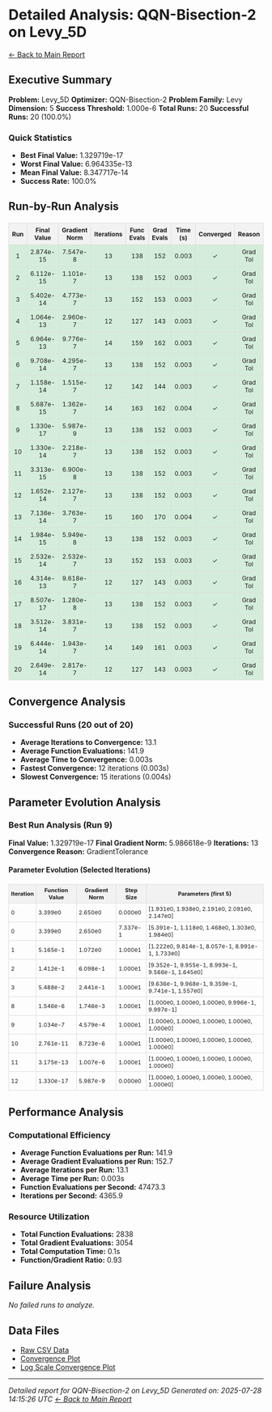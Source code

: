 # Detailed Analysis: QQN-Bisection-2 on Levy_5D
[← Back to Main Report](benchmark_report.md)
## Executive Summary
**Problem:** Levy_5D
**Optimizer:** QQN-Bisection-2
**Problem Family:** Levy
**Dimension:** 5
**Success Threshold:** 1.000e-6
**Total Runs:** 20
**Successful Runs:** 20 (100.0%)

### Quick Statistics
* **Best Final Value:** 1.329719e-17
* **Worst Final Value:** 6.964335e-13
* **Mean Final Value:** 8.347717e-14
* **Success Rate:** 100.0%


## Run-by-Run Analysis
<table style="border-collapse: collapse; width: 100%; margin: 20px 0; font-size: 12px;">
<tr style="background-color: #f2f2f2;">
<th style="border: 1px solid #ddd; padding: 6px; text-align: center;">Run</th>
<th style="border: 1px solid #ddd; padding: 6px; text-align: center;">Final Value</th>
<th style="border: 1px solid #ddd; padding: 6px; text-align: center;">Gradient Norm</th>
<th style="border: 1px solid #ddd; padding: 6px; text-align: center;">Iterations</th>
<th style="border: 1px solid #ddd; padding: 6px; text-align: center;">Func Evals</th>
<th style="border: 1px solid #ddd; padding: 6px; text-align: center;">Grad Evals</th>
<th style="border: 1px solid #ddd; padding: 6px; text-align: center;">Time (s)</th>
<th style="border: 1px solid #ddd; padding: 6px; text-align: center;">Converged</th>
<th style="border: 1px solid #ddd; padding: 6px; text-align: center;">Reason</th>
</tr>
<tr style="background-color: #d4edda;">
<td style="border: 1px solid #ddd; padding: 6px; text-align: center;">1</td>
<td style="border: 1px solid #ddd; padding: 6px; text-align: center;">2.874e-15</td>
<td style="border: 1px solid #ddd; padding: 6px; text-align: center;">7.547e-8</td>
<td style="border: 1px solid #ddd; padding: 6px; text-align: center;">13</td>
<td style="border: 1px solid #ddd; padding: 6px; text-align: center;">138</td>
<td style="border: 1px solid #ddd; padding: 6px; text-align: center;">152</td>
<td style="border: 1px solid #ddd; padding: 6px; text-align: center;">0.003</td>
<td style="border: 1px solid #ddd; padding: 6px; text-align: center;">✓</td>
<td style="border: 1px solid #ddd; padding: 6px; text-align: center;">Grad Tol</td>
</tr>
<tr style="background-color: #d4edda;">
<td style="border: 1px solid #ddd; padding: 6px; text-align: center;">2</td>
<td style="border: 1px solid #ddd; padding: 6px; text-align: center;">6.112e-15</td>
<td style="border: 1px solid #ddd; padding: 6px; text-align: center;">1.101e-7</td>
<td style="border: 1px solid #ddd; padding: 6px; text-align: center;">13</td>
<td style="border: 1px solid #ddd; padding: 6px; text-align: center;">138</td>
<td style="border: 1px solid #ddd; padding: 6px; text-align: center;">152</td>
<td style="border: 1px solid #ddd; padding: 6px; text-align: center;">0.003</td>
<td style="border: 1px solid #ddd; padding: 6px; text-align: center;">✓</td>
<td style="border: 1px solid #ddd; padding: 6px; text-align: center;">Grad Tol</td>
</tr>
<tr style="background-color: #d4edda;">
<td style="border: 1px solid #ddd; padding: 6px; text-align: center;">3</td>
<td style="border: 1px solid #ddd; padding: 6px; text-align: center;">5.402e-14</td>
<td style="border: 1px solid #ddd; padding: 6px; text-align: center;">4.773e-7</td>
<td style="border: 1px solid #ddd; padding: 6px; text-align: center;">13</td>
<td style="border: 1px solid #ddd; padding: 6px; text-align: center;">152</td>
<td style="border: 1px solid #ddd; padding: 6px; text-align: center;">153</td>
<td style="border: 1px solid #ddd; padding: 6px; text-align: center;">0.003</td>
<td style="border: 1px solid #ddd; padding: 6px; text-align: center;">✓</td>
<td style="border: 1px solid #ddd; padding: 6px; text-align: center;">Grad Tol</td>
</tr>
<tr style="background-color: #d4edda;">
<td style="border: 1px solid #ddd; padding: 6px; text-align: center;">4</td>
<td style="border: 1px solid #ddd; padding: 6px; text-align: center;">1.064e-13</td>
<td style="border: 1px solid #ddd; padding: 6px; text-align: center;">2.960e-7</td>
<td style="border: 1px solid #ddd; padding: 6px; text-align: center;">12</td>
<td style="border: 1px solid #ddd; padding: 6px; text-align: center;">127</td>
<td style="border: 1px solid #ddd; padding: 6px; text-align: center;">143</td>
<td style="border: 1px solid #ddd; padding: 6px; text-align: center;">0.003</td>
<td style="border: 1px solid #ddd; padding: 6px; text-align: center;">✓</td>
<td style="border: 1px solid #ddd; padding: 6px; text-align: center;">Grad Tol</td>
</tr>
<tr style="background-color: #d4edda;">
<td style="border: 1px solid #ddd; padding: 6px; text-align: center;">5</td>
<td style="border: 1px solid #ddd; padding: 6px; text-align: center;">6.964e-13</td>
<td style="border: 1px solid #ddd; padding: 6px; text-align: center;">9.776e-7</td>
<td style="border: 1px solid #ddd; padding: 6px; text-align: center;">14</td>
<td style="border: 1px solid #ddd; padding: 6px; text-align: center;">159</td>
<td style="border: 1px solid #ddd; padding: 6px; text-align: center;">162</td>
<td style="border: 1px solid #ddd; padding: 6px; text-align: center;">0.003</td>
<td style="border: 1px solid #ddd; padding: 6px; text-align: center;">✓</td>
<td style="border: 1px solid #ddd; padding: 6px; text-align: center;">Grad Tol</td>
</tr>
<tr style="background-color: #d4edda;">
<td style="border: 1px solid #ddd; padding: 6px; text-align: center;">6</td>
<td style="border: 1px solid #ddd; padding: 6px; text-align: center;">9.708e-14</td>
<td style="border: 1px solid #ddd; padding: 6px; text-align: center;">4.295e-7</td>
<td style="border: 1px solid #ddd; padding: 6px; text-align: center;">13</td>
<td style="border: 1px solid #ddd; padding: 6px; text-align: center;">138</td>
<td style="border: 1px solid #ddd; padding: 6px; text-align: center;">152</td>
<td style="border: 1px solid #ddd; padding: 6px; text-align: center;">0.003</td>
<td style="border: 1px solid #ddd; padding: 6px; text-align: center;">✓</td>
<td style="border: 1px solid #ddd; padding: 6px; text-align: center;">Grad Tol</td>
</tr>
<tr style="background-color: #d4edda;">
<td style="border: 1px solid #ddd; padding: 6px; text-align: center;">7</td>
<td style="border: 1px solid #ddd; padding: 6px; text-align: center;">1.158e-14</td>
<td style="border: 1px solid #ddd; padding: 6px; text-align: center;">1.515e-7</td>
<td style="border: 1px solid #ddd; padding: 6px; text-align: center;">12</td>
<td style="border: 1px solid #ddd; padding: 6px; text-align: center;">142</td>
<td style="border: 1px solid #ddd; padding: 6px; text-align: center;">144</td>
<td style="border: 1px solid #ddd; padding: 6px; text-align: center;">0.003</td>
<td style="border: 1px solid #ddd; padding: 6px; text-align: center;">✓</td>
<td style="border: 1px solid #ddd; padding: 6px; text-align: center;">Grad Tol</td>
</tr>
<tr style="background-color: #d4edda;">
<td style="border: 1px solid #ddd; padding: 6px; text-align: center;">8</td>
<td style="border: 1px solid #ddd; padding: 6px; text-align: center;">5.687e-15</td>
<td style="border: 1px solid #ddd; padding: 6px; text-align: center;">1.362e-7</td>
<td style="border: 1px solid #ddd; padding: 6px; text-align: center;">14</td>
<td style="border: 1px solid #ddd; padding: 6px; text-align: center;">163</td>
<td style="border: 1px solid #ddd; padding: 6px; text-align: center;">162</td>
<td style="border: 1px solid #ddd; padding: 6px; text-align: center;">0.004</td>
<td style="border: 1px solid #ddd; padding: 6px; text-align: center;">✓</td>
<td style="border: 1px solid #ddd; padding: 6px; text-align: center;">Grad Tol</td>
</tr>
<tr style="background-color: #d4edda;">
<td style="border: 1px solid #ddd; padding: 6px; text-align: center;">9</td>
<td style="border: 1px solid #ddd; padding: 6px; text-align: center;">1.330e-17</td>
<td style="border: 1px solid #ddd; padding: 6px; text-align: center;">5.987e-9</td>
<td style="border: 1px solid #ddd; padding: 6px; text-align: center;">13</td>
<td style="border: 1px solid #ddd; padding: 6px; text-align: center;">138</td>
<td style="border: 1px solid #ddd; padding: 6px; text-align: center;">152</td>
<td style="border: 1px solid #ddd; padding: 6px; text-align: center;">0.003</td>
<td style="border: 1px solid #ddd; padding: 6px; text-align: center;">✓</td>
<td style="border: 1px solid #ddd; padding: 6px; text-align: center;">Grad Tol</td>
</tr>
<tr style="background-color: #d4edda;">
<td style="border: 1px solid #ddd; padding: 6px; text-align: center;">10</td>
<td style="border: 1px solid #ddd; padding: 6px; text-align: center;">1.330e-14</td>
<td style="border: 1px solid #ddd; padding: 6px; text-align: center;">2.218e-7</td>
<td style="border: 1px solid #ddd; padding: 6px; text-align: center;">13</td>
<td style="border: 1px solid #ddd; padding: 6px; text-align: center;">138</td>
<td style="border: 1px solid #ddd; padding: 6px; text-align: center;">152</td>
<td style="border: 1px solid #ddd; padding: 6px; text-align: center;">0.003</td>
<td style="border: 1px solid #ddd; padding: 6px; text-align: center;">✓</td>
<td style="border: 1px solid #ddd; padding: 6px; text-align: center;">Grad Tol</td>
</tr>
<tr style="background-color: #d4edda;">
<td style="border: 1px solid #ddd; padding: 6px; text-align: center;">11</td>
<td style="border: 1px solid #ddd; padding: 6px; text-align: center;">3.313e-15</td>
<td style="border: 1px solid #ddd; padding: 6px; text-align: center;">6.900e-8</td>
<td style="border: 1px solid #ddd; padding: 6px; text-align: center;">13</td>
<td style="border: 1px solid #ddd; padding: 6px; text-align: center;">138</td>
<td style="border: 1px solid #ddd; padding: 6px; text-align: center;">152</td>
<td style="border: 1px solid #ddd; padding: 6px; text-align: center;">0.003</td>
<td style="border: 1px solid #ddd; padding: 6px; text-align: center;">✓</td>
<td style="border: 1px solid #ddd; padding: 6px; text-align: center;">Grad Tol</td>
</tr>
<tr style="background-color: #d4edda;">
<td style="border: 1px solid #ddd; padding: 6px; text-align: center;">12</td>
<td style="border: 1px solid #ddd; padding: 6px; text-align: center;">1.652e-14</td>
<td style="border: 1px solid #ddd; padding: 6px; text-align: center;">2.127e-7</td>
<td style="border: 1px solid #ddd; padding: 6px; text-align: center;">13</td>
<td style="border: 1px solid #ddd; padding: 6px; text-align: center;">138</td>
<td style="border: 1px solid #ddd; padding: 6px; text-align: center;">152</td>
<td style="border: 1px solid #ddd; padding: 6px; text-align: center;">0.003</td>
<td style="border: 1px solid #ddd; padding: 6px; text-align: center;">✓</td>
<td style="border: 1px solid #ddd; padding: 6px; text-align: center;">Grad Tol</td>
</tr>
<tr style="background-color: #d4edda;">
<td style="border: 1px solid #ddd; padding: 6px; text-align: center;">13</td>
<td style="border: 1px solid #ddd; padding: 6px; text-align: center;">7.136e-14</td>
<td style="border: 1px solid #ddd; padding: 6px; text-align: center;">3.763e-7</td>
<td style="border: 1px solid #ddd; padding: 6px; text-align: center;">15</td>
<td style="border: 1px solid #ddd; padding: 6px; text-align: center;">160</td>
<td style="border: 1px solid #ddd; padding: 6px; text-align: center;">170</td>
<td style="border: 1px solid #ddd; padding: 6px; text-align: center;">0.004</td>
<td style="border: 1px solid #ddd; padding: 6px; text-align: center;">✓</td>
<td style="border: 1px solid #ddd; padding: 6px; text-align: center;">Grad Tol</td>
</tr>
<tr style="background-color: #d4edda;">
<td style="border: 1px solid #ddd; padding: 6px; text-align: center;">14</td>
<td style="border: 1px solid #ddd; padding: 6px; text-align: center;">1.984e-15</td>
<td style="border: 1px solid #ddd; padding: 6px; text-align: center;">5.949e-8</td>
<td style="border: 1px solid #ddd; padding: 6px; text-align: center;">13</td>
<td style="border: 1px solid #ddd; padding: 6px; text-align: center;">138</td>
<td style="border: 1px solid #ddd; padding: 6px; text-align: center;">152</td>
<td style="border: 1px solid #ddd; padding: 6px; text-align: center;">0.003</td>
<td style="border: 1px solid #ddd; padding: 6px; text-align: center;">✓</td>
<td style="border: 1px solid #ddd; padding: 6px; text-align: center;">Grad Tol</td>
</tr>
<tr style="background-color: #d4edda;">
<td style="border: 1px solid #ddd; padding: 6px; text-align: center;">15</td>
<td style="border: 1px solid #ddd; padding: 6px; text-align: center;">2.532e-14</td>
<td style="border: 1px solid #ddd; padding: 6px; text-align: center;">2.532e-7</td>
<td style="border: 1px solid #ddd; padding: 6px; text-align: center;">13</td>
<td style="border: 1px solid #ddd; padding: 6px; text-align: center;">152</td>
<td style="border: 1px solid #ddd; padding: 6px; text-align: center;">153</td>
<td style="border: 1px solid #ddd; padding: 6px; text-align: center;">0.003</td>
<td style="border: 1px solid #ddd; padding: 6px; text-align: center;">✓</td>
<td style="border: 1px solid #ddd; padding: 6px; text-align: center;">Grad Tol</td>
</tr>
<tr style="background-color: #d4edda;">
<td style="border: 1px solid #ddd; padding: 6px; text-align: center;">16</td>
<td style="border: 1px solid #ddd; padding: 6px; text-align: center;">4.314e-13</td>
<td style="border: 1px solid #ddd; padding: 6px; text-align: center;">9.618e-7</td>
<td style="border: 1px solid #ddd; padding: 6px; text-align: center;">12</td>
<td style="border: 1px solid #ddd; padding: 6px; text-align: center;">127</td>
<td style="border: 1px solid #ddd; padding: 6px; text-align: center;">143</td>
<td style="border: 1px solid #ddd; padding: 6px; text-align: center;">0.003</td>
<td style="border: 1px solid #ddd; padding: 6px; text-align: center;">✓</td>
<td style="border: 1px solid #ddd; padding: 6px; text-align: center;">Grad Tol</td>
</tr>
<tr style="background-color: #d4edda;">
<td style="border: 1px solid #ddd; padding: 6px; text-align: center;">17</td>
<td style="border: 1px solid #ddd; padding: 6px; text-align: center;">8.507e-17</td>
<td style="border: 1px solid #ddd; padding: 6px; text-align: center;">1.280e-8</td>
<td style="border: 1px solid #ddd; padding: 6px; text-align: center;">13</td>
<td style="border: 1px solid #ddd; padding: 6px; text-align: center;">138</td>
<td style="border: 1px solid #ddd; padding: 6px; text-align: center;">152</td>
<td style="border: 1px solid #ddd; padding: 6px; text-align: center;">0.003</td>
<td style="border: 1px solid #ddd; padding: 6px; text-align: center;">✓</td>
<td style="border: 1px solid #ddd; padding: 6px; text-align: center;">Grad Tol</td>
</tr>
<tr style="background-color: #d4edda;">
<td style="border: 1px solid #ddd; padding: 6px; text-align: center;">18</td>
<td style="border: 1px solid #ddd; padding: 6px; text-align: center;">3.512e-14</td>
<td style="border: 1px solid #ddd; padding: 6px; text-align: center;">3.831e-7</td>
<td style="border: 1px solid #ddd; padding: 6px; text-align: center;">13</td>
<td style="border: 1px solid #ddd; padding: 6px; text-align: center;">138</td>
<td style="border: 1px solid #ddd; padding: 6px; text-align: center;">152</td>
<td style="border: 1px solid #ddd; padding: 6px; text-align: center;">0.003</td>
<td style="border: 1px solid #ddd; padding: 6px; text-align: center;">✓</td>
<td style="border: 1px solid #ddd; padding: 6px; text-align: center;">Grad Tol</td>
</tr>
<tr style="background-color: #d4edda;">
<td style="border: 1px solid #ddd; padding: 6px; text-align: center;">19</td>
<td style="border: 1px solid #ddd; padding: 6px; text-align: center;">6.444e-14</td>
<td style="border: 1px solid #ddd; padding: 6px; text-align: center;">1.943e-7</td>
<td style="border: 1px solid #ddd; padding: 6px; text-align: center;">14</td>
<td style="border: 1px solid #ddd; padding: 6px; text-align: center;">149</td>
<td style="border: 1px solid #ddd; padding: 6px; text-align: center;">161</td>
<td style="border: 1px solid #ddd; padding: 6px; text-align: center;">0.003</td>
<td style="border: 1px solid #ddd; padding: 6px; text-align: center;">✓</td>
<td style="border: 1px solid #ddd; padding: 6px; text-align: center;">Grad Tol</td>
</tr>
<tr style="background-color: #d4edda;">
<td style="border: 1px solid #ddd; padding: 6px; text-align: center;">20</td>
<td style="border: 1px solid #ddd; padding: 6px; text-align: center;">2.649e-14</td>
<td style="border: 1px solid #ddd; padding: 6px; text-align: center;">2.817e-7</td>
<td style="border: 1px solid #ddd; padding: 6px; text-align: center;">12</td>
<td style="border: 1px solid #ddd; padding: 6px; text-align: center;">127</td>
<td style="border: 1px solid #ddd; padding: 6px; text-align: center;">143</td>
<td style="border: 1px solid #ddd; padding: 6px; text-align: center;">0.003</td>
<td style="border: 1px solid #ddd; padding: 6px; text-align: center;">✓</td>
<td style="border: 1px solid #ddd; padding: 6px; text-align: center;">Grad Tol</td>
</tr>
</table>

## Convergence Analysis

### Successful Runs (20 out of 20)
- **Average Iterations to Convergence:** 13.1
- **Average Function Evaluations:** 141.9
- **Average Time to Convergence:** 0.003s
- **Fastest Convergence:** 12 iterations (0.003s)
- **Slowest Convergence:** 15 iterations (0.004s)
## Parameter Evolution Analysis

### Best Run Analysis (Run 9)
**Final Value:** 1.329719e-17
**Final Gradient Norm:** 5.986618e-9
**Iterations:** 13
**Convergence Reason:** GradientTolerance

#### Parameter Evolution (Selected Iterations)

<table style="border-collapse: collapse; width: 100%; margin: 20px 0; font-size: 11px;">
<tr style="background-color: #f2f2f2;">
<th style="border: 1px solid #ddd; padding: 4px;">Iteration</th>
<th style="border: 1px solid #ddd; padding: 4px;">Function Value</th>
<th style="border: 1px solid #ddd; padding: 4px;">Gradient Norm</th>
<th style="border: 1px solid #ddd; padding: 4px;">Step Size</th>
<th style="border: 1px solid #ddd; padding: 4px;">Parameters (first 5)</th>
</tr>
<tr><td style="border: 1px solid #ddd; padding: 4px;">0</td><td style="border: 1px solid #ddd; padding: 4px;">3.399e0</td><td style="border: 1px solid #ddd; padding: 4px;">2.650e0</td><td style="border: 1px solid #ddd; padding: 4px;">0.000e0</td><td style="border: 1px solid #ddd; padding: 4px;">[1.931e0, 1.938e0, 2.191e0, 2.091e0, 2.147e0]</td></tr>
<tr><td style="border: 1px solid #ddd; padding: 4px;">0</td><td style="border: 1px solid #ddd; padding: 4px;">3.399e0</td><td style="border: 1px solid #ddd; padding: 4px;">2.650e0</td><td style="border: 1px solid #ddd; padding: 4px;">7.337e-1</td><td style="border: 1px solid #ddd; padding: 4px;">[5.391e-1, 1.118e0, 1.468e0, 1.303e0, 1.984e0]</td></tr>
<tr><td style="border: 1px solid #ddd; padding: 4px;">1</td><td style="border: 1px solid #ddd; padding: 4px;">5.165e-1</td><td style="border: 1px solid #ddd; padding: 4px;">1.072e0</td><td style="border: 1px solid #ddd; padding: 4px;">1.000e1</td><td style="border: 1px solid #ddd; padding: 4px;">[1.222e0, 9.814e-1, 8.057e-1, 8.991e-1, 1.733e0]</td></tr>
<tr><td style="border: 1px solid #ddd; padding: 4px;">2</td><td style="border: 1px solid #ddd; padding: 4px;">1.412e-1</td><td style="border: 1px solid #ddd; padding: 4px;">6.098e-1</td><td style="border: 1px solid #ddd; padding: 4px;">1.000e1</td><td style="border: 1px solid #ddd; padding: 4px;">[9.352e-1, 9.955e-1, 8.993e-1, 9.566e-1, 1.645e0]</td></tr>
<tr><td style="border: 1px solid #ddd; padding: 4px;">3</td><td style="border: 1px solid #ddd; padding: 4px;">5.488e-2</td><td style="border: 1px solid #ddd; padding: 4px;">2.441e-1</td><td style="border: 1px solid #ddd; padding: 4px;">1.000e1</td><td style="border: 1px solid #ddd; padding: 4px;">[9.636e-1, 9.968e-1, 9.359e-1, 9.741e-1, 1.557e0]</td></tr>
<tr><td style="border: 1px solid #ddd; padding: 4px;">8</td><td style="border: 1px solid #ddd; padding: 4px;">1.546e-6</td><td style="border: 1px solid #ddd; padding: 4px;">1.746e-3</td><td style="border: 1px solid #ddd; padding: 4px;">1.000e1</td><td style="border: 1px solid #ddd; padding: 4px;">[1.000e0, 1.000e0, 1.000e0, 9.996e-1, 9.997e-1]</td></tr>
<tr><td style="border: 1px solid #ddd; padding: 4px;">9</td><td style="border: 1px solid #ddd; padding: 4px;">1.034e-7</td><td style="border: 1px solid #ddd; padding: 4px;">4.579e-4</td><td style="border: 1px solid #ddd; padding: 4px;">1.000e1</td><td style="border: 1px solid #ddd; padding: 4px;">[1.000e0, 1.000e0, 1.000e0, 1.000e0, 1.000e0]</td></tr>
<tr><td style="border: 1px solid #ddd; padding: 4px;">10</td><td style="border: 1px solid #ddd; padding: 4px;">2.761e-11</td><td style="border: 1px solid #ddd; padding: 4px;">8.723e-6</td><td style="border: 1px solid #ddd; padding: 4px;">1.000e1</td><td style="border: 1px solid #ddd; padding: 4px;">[1.000e0, 1.000e0, 1.000e0, 1.000e0, 1.000e0]</td></tr>
<tr><td style="border: 1px solid #ddd; padding: 4px;">11</td><td style="border: 1px solid #ddd; padding: 4px;">3.175e-13</td><td style="border: 1px solid #ddd; padding: 4px;">1.007e-6</td><td style="border: 1px solid #ddd; padding: 4px;">1.000e1</td><td style="border: 1px solid #ddd; padding: 4px;">[1.000e0, 1.000e0, 1.000e0, 1.000e0, 1.000e0]</td></tr>
<tr><td style="border: 1px solid #ddd; padding: 4px;">12</td><td style="border: 1px solid #ddd; padding: 4px;">1.330e-17</td><td style="border: 1px solid #ddd; padding: 4px;">5.987e-9</td><td style="border: 1px solid #ddd; padding: 4px;">0.000e0</td><td style="border: 1px solid #ddd; padding: 4px;">[1.000e0, 1.000e0, 1.000e0, 1.000e0, 1.000e0]</td></tr>
</table>

## Performance Analysis

### Computational Efficiency
- **Average Function Evaluations per Run:** 141.9
- **Average Gradient Evaluations per Run:** 152.7
- **Average Iterations per Run:** 13.1
- **Average Time per Run:** 0.003s
- **Function Evaluations per Second:** 47473.3
- **Iterations per Second:** 4365.9
### Resource Utilization
- **Total Function Evaluations:** 2838
- **Total Gradient Evaluations:** 3054
- **Total Computation Time:** 0.1s
- **Function/Gradient Ratio:** 0.93
## Failure Analysis

*No failed runs to analyze.*



## Data Files
* [Raw CSV Data](problems/Levy_5D_results.csv)
* [Convergence Plot](convergence_Levy_5D.png)
* [Log Scale Convergence Plot](convergence_Levy_5D_log.png)


---
*Detailed report for QQN-Bisection-2 on Levy_5D*
*Generated on: 2025-07-28 14:15:26 UTC*
*[← Back to Main Report](benchmark_report.md)*
